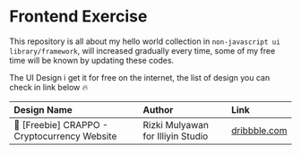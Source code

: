 # Frontend Exercise

This repository is all about my hello world collection in `non-javascript ui library/framework`, will increased gradually every time, some of my free time will be known by updating these codes.

The UI Design i get it for free on the internet, the list of design you can check in link below :fire:

| Design Name                                  | Author                            | Link                                                                                       |
| :------------------------------------------- | :-------------------------------- | :----------------------------------------------------------------------------------------- |
| 🎁 [Freebie] CRAPPO - Cryptocurrency Website | Rizki Mulyawan for Illiyin Studio | [dribbble.com](https://dribbble.com/shots/15067925--Freebie-CRAPPO-Cryptocurrency-Website) |
